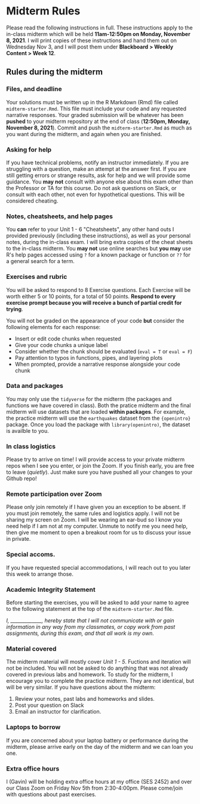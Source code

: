 # Midterm Rules

Please read the following instructions in full.
These instructions apply to the in-class midterm which will be held **11am-12:50pm on Monday, November 8, 2021**.
I will print copies of these instructions and hand them out on Wednesday Nov 3, and I will post them under **Blackboard \> Weekly Content \> Week 12**.

## Rules during the midterm

### Files, and deadline

Your solutions must be written up in the R Markdown (Rmd) file called `midterm-starter.Rmd`.
This file must include your code and any requested narrative responses.
Your graded submission will be whatever has been **pushed** to your midterm repository at the end of class (**12:50pm, Monday, November 8, 2021**).
Commit and push the `midterm-starter.Rmd` as much as you want during the midterm, and again when you are finished.

### Asking for help

If you have technical problems, notify an instructor immediately.
If you are struggling with a question, make an attempt at the answer first.
If you are still getting errors or strange results, ask for help and we will provide some guidance.
You **may not** consult with anyone else about this exam other than the Professor or TA for this course.
Do not ask questions on Slack, or consult with each other, not even for hypothetical questions.
This will be considered cheating.

### Notes, cheatsheets, and help pages

You **can** refer to your Unit 1 - 6 "Cheatsheets", any other hand outs I provided previously (including these instructions), as well as your personal notes, during the in-class exam.
I will bring extra copies of the cheat sheets to the in-class midterm.
You **may not** use online searches but **you may** use R's help pages accessed using `?` for a known package or function or `??` for a general search for a term.

### Exercises and rubric

You will be asked to respond to 8 Exercise questions.
Each Exercise will be worth either 5 or 10 points, for a total of 50 points.
**Respond to every exercise prompt because you will receive a bunch of partial credit for trying**.

You will not be graded on the appearance of your code **but** consider the following elements for each response:

-   Insert or edit code chunks when requested
-   Give your code chunks a unique label
-   Consider whether the chunk should be evaluated (`eval = T` or `eval = F`)
-   Pay attention to typos in functions, pipes, and layering plots
-   When prompted, provide a narrative response alongside your code chunk

### Data and packages

You may only use the `tidyverse` for the midterm (the packages and functions we have covered in class).
Both the pratice midterm and the final midterm will use datasets that are loaded **within packages**.
For example, the practice midterm will use the `earthquakes` dataset from the `{openintro}` package.
Once you load the package with `library(openintro)`, the dataset is availble to you.

### In class logistics

Please try to arrive on time!
I will provide access to your private midterm repos when I see you enter, or join the Zoom.
If you finish early, you are free to leave (*quietly*).
Just make sure you have pushed all your changes to your Github repo!

### Remote participation over Zoom

Please only join remotely if I have given you an exception to be absent.
If you must join remotely, the same rules and logistics apply.
I will not be sharing my screen on Zoom.
I will be wearing an ear-bud so I know you need help if I am not at my computer.
Unmute to notify me you need help, then give me moment to open a breakout room for us to discuss your issue in private.

### Special accoms.

If you have requested special accommodations, I will reach out to you later this week to arrange those.

### Academic Integrity Statement

Before starting the exercises, you will be asked to add your name to agree to the following statement at the top of the `midterm-starter.Rmd` file.

*I, \_\_\_\_\_\_\_\_\_\_\_\_\_, hereby state that I will not communicate with or gain information in any way from my classmates, or copy work from past assignments, during this exam, and that all work is my own.*

### Material covered

The midterm material will mostly cover *Unit 1 - 5*.
Fuctions and iteration will not be included.
You will not be asked to do anything that was not already covered in previous labs and homework.
To study for the midterm, I encourage you to complete the practice midterm.
They are not identical, but will be very similar.
If you have questions about the midterm:

1.  Review your notes, past labs and homeworks and slides.
2.  Post your question on Slack
3.  Email an instructor for clarification.

### Laptops to borrow

If you are concerned about your laptop battery or performance during the midterm, please arrive early on the day of the midterm and we can loan you one.

### Extra office hours

I (Gavin) will be holding extra office hours at my office (SES 2452) and over our Class Zoom on Friday Nov 5th from 2:30-4:00pm.
Please come/join with questions about past exercises.
